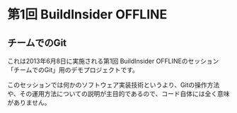 # 第1回 BuildInsider OFFLINE

## チームでのGit

これは2013年6月8日に実施される第1回 BuildInsider OFFLINEのセッション「チームでのGit」用のデモプロジェクトです。

このセッションでは何かのソフトウェア実装技術というより、Gitの操作方法や、その運用方法についての説明が主目的であるので、コード自体には全く意味がありません。

